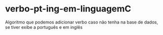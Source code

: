 # verbo-pt-ing-em-linguagemC
Algoritmo que podemos adicionar verbo caso não tenha na base de dados, se tiver exibe a português e em inglês
